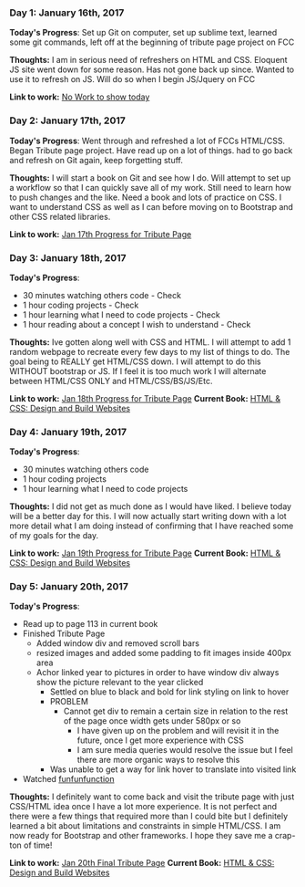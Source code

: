 <!-- # 100 Days Of Code - Log

### Day 0: February 30, 2016 (Example 1)
##### (delete me or comment me out)

**Today's Progress**: Fixed CSS, worked on canvas functionality for the app.

**Thoughts:** I really struggled with CSS, but, overall, I feel like I am slowly getting better at it. Canvas is still new for me, but I managed to figure out some basic functionality.

**Link to work:** [Calculator App](http://www.example.com)

### Day 0: February 30, 2016 (Example 2)
##### (delete me or comment me out)

**Today's Progress**: Fixed CSS, worked on canvas functionality for the app.

**Thoughts**: I really struggled with CSS, but, overall, I feel like I am slowly getting better at it. Canvas is still new for me, but I managed to figure out some basic functionality.

**Link(s) to work**: [Calculator App](http://www.example.com)


### Day 1: June 27, Monday

**Today's Progress**: I've gone through many exercises on FreeCodeCamp.

**Thoughts** I've recently started coding, and it's a great feeling when I finally solve an algorithm challenge after a lot of attempts and hours spent.

**Link(s) to work**
1. [Find the Longest Word in a String](https://www.freecodecamp.com/challenges/find-the-longest-word-in-a-string)
2. [Title Case a Sentence](https://www.freecodecamp.com/challenges/title-case-a-sentence) -->

### Day 1: January 16th, 2017

**Today's Progress**: Set up Git on computer, set up sublime text, learned some git commands, left off at the beginning of tribute page project on FCC

**Thoughts:** I am in serious need of refreshers on HTML and CSS. Eloquent JS site went down for some reason. Has not gone back up since. Wanted to use it to refresh on JS. Will do so when I begin JS/Jquery on FCC

**Link to work:** [No Work to show today](http://www.Google.com)

### Day 2: January 17th, 2017

**Today's Progress**: Went through and refreshed a lot of FCCs HTML/CSS. Began Tribute page project. Have read up on a lot of things. had to go back and refresh on Git again, keep forgetting stuff.

**Thoughts:** I will start a book on Git and see how I do. Will attempt to set up a workflow so that I can quickly save all of my work. Still need to learn how to push changes and the like. Need a book and lots of practice on CSS. I want to understand CSS as well as I can before moving on to Bootstrap and other CSS related libraries.

**Link to work:** [Jan 17th Progress for Tribute Page](http://codepen.io/santanaG/pen/jyVWXa)

### Day 3: January 18th, 2017

**Today's Progress**: 
 - 30 minutes watching others code - Check
 - 1 hour coding projects - Check
 - 1 hour learning what I need to code projects - Check
 - 1 hour reading about a concept I wish to understand - Check

**Thoughts:** Ive gotten along well with CSS and HTML. I will attempt to add 1 random webpage to recreate every few days to my list of things to do. The goal being to REALLY get HTML/CSS down. I will attempt to do this WITHOUT bootstrap or JS. If I feel it is too much work I will alternate between HTML/CSS ONLY and HTML/CSS/BS/JS/Etc.

**Link to work:** [Jan 18th Progress for Tribute Page](http://codepen.io/santanaG/pen/GrNLzp)
**Current Book:** [HTML & CSS: Design and Build Websites](http://www.htmlandcssbook.com/)

### Day 4: January 19th, 2017

**Today's Progress**: 
 - 30 minutes watching others code
 - 1 hour coding projects
 - 1 hour learning what I need to code projects

**Thoughts:** I did not get as much done as I would have liked. I believe today will be a better day for this. I will now actually start writing down with a lot more detail what I am doing instead of confirming that I have reached some of my goals for the day.

**Link to work:** [Jan 19th Progress for Tribute Page](http://codepen.io/santanaG/pen/zNNmJQ)
**Current Book:** [HTML & CSS: Design and Build Websites](http://www.htmlandcssbook.com/)

### Day 5: January 20th, 2017

**Today's Progress**: 
 - Read up to page 113 in current book
 - Finished Tribute Page
 	 - Added window div and removed scroll bars
	 - resized images and added some padding to fit images inside 400px area
	 - Achor linked year to pictures in order to have window div always show the picture relevant to the year clicked
	 	 - Settled on blue to black and bold for link styling on link to hover
		 - PROBLEM
		   - Cannot get div to remain a certain size in relation to the rest of the page once width gets under 580px or so
			 - I have given up on the problem and will revisit it in the future, once I get more experience with CSS
			 - I am sure media queries would resolve the issue but I feel there are more organic ways to resolve this
		 - Was unable to get a way for link hover to translate into visited link
 - Watched [funfunfunction](https://www.youtube.com/watch?v=6HfAdeoq97k)

**Thoughts:** I definitely want to come back and visit the tribute page with just CSS/HTML idea once I have a lot more experience. It is not perfect and there were a few things that required more than I could bite but I definitely learned a bit about limitations and constraints in simple HTML/CSS. I am now ready for Bootstrap and other frameworks. I hope they save me a crap-ton of time!

**Link to work:** [Jan 20th Final Tribute Page](http://codepen.io/santanaG/pen/RKpxPJ)
**Current Book:** [HTML & CSS: Design and Build Websites](http://www.htmlandcssbook.com/)